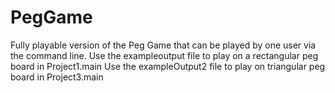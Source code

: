 # PegGame
Fully playable version of the Peg Game that can be played by one user via the command line.
Use the exampleoutput file to play on a rectangular peg board in Project1.main
Use the exampleOutput2 file to play on triangular peg board in Project3.main
